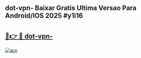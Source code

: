 ## dot-vpn- Baixar Gratis Ultima Versao Para Android/IOS 2025 #y1i16

# <h2><a href="https://ainizakaria.my?title=dot-vpn-&ref=20M">🔗👉 🔴 dot-vpn-</a></h2>

[![acn](https://github.com/user-attachments/assets/0f9c940e-d8b0-45ae-aac7-cd30a18b3e1c)](https://ainizakaria.my?title=dot-vpn-&ref=20M)

